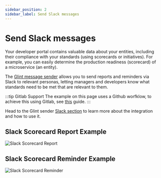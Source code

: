 ```yaml
---
sidebar_position: 2
sidebar_label: Send Slack messages
---
```


# Send Slack messages

Your developer portal contains valuable data about your entities, including their compliance with your standards (using scorecards or initiatives). For example, you can easily determine the production readiness (scorecard) of a microservice (an entity).

The [Glint message sender](https://github.com/marketplace/actions/glint-sender) allows you to send reports and reminders via Slack to relevant personas, letting managers and developers know what standards need to be met that are relevant to them.

:::tip Gitlab Support
The example on this page uses a Github worfklow, to achieve this using Gitlab, see [this](/docs/guides-and-tutorials/setup-slack-reminders.md?git-provider=gitlab) guide.
:::

Head to the Glint sender [Slack section](https://github.com/marketplace/actions/glint-sender#slack) to learn more about the integration and how to use it.

## Slack Scorecard Report Example

![Slack Scorecard Report](/img/scorecards/slack/scorecard-report.png)

## Slack Scorecard Reminder Example

![Slack Scorecard Reminder](/img/scorecards/slack/scorecard-reminder.png)
